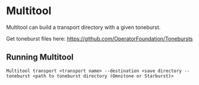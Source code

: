 # Multitool
Multitool can build a transport directory with a given toneburst.

Get toneburst files here: https://github.com/OperatorFoundation/Tonebursts

## Running Multitool 

```
Multitool transport <transport name> --destination <save directory --toneburst <path to toneburst directory (Omnitone or Starburst)>

```
